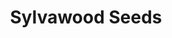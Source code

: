 ---
title: "Sylvawood Seeds"
type: "thumb"
weight: 7
draft: false
url_sml: "/images/design/thumbs/sml/SylvawoodSeeds_Packets_on_table"
url_lge: "/images/design/thumbs/lge/SylvawoodSeeds_Packets_on_table"
alt: "Sylvawood Seeds packets on a table"
---